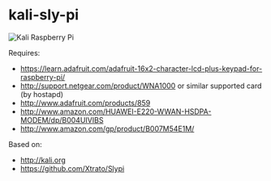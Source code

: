 kali-sly-pi
===========

![Kali Raspberry Pi](https://github.com/offensive-security/kali-sly-pi/imgs/858728707.png)

Requires:

* https://learn.adafruit.com/adafruit-16x2-character-lcd-plus-keypad-for-raspberry-pi/
* http://support.netgear.com/product/WNA1000 or similar supported card (by hostapd)
* http://www.adafruit.com/products/859
* http://www.amazon.com/HUAWEI-E220-WWAN-HSDPA-MODEM/dp/B004UIVIBS
* http://www.amazon.com/gp/product/B007M54E1M/

Based on:

* http://kali.org
* https://github.com/Xtrato/Slypi
